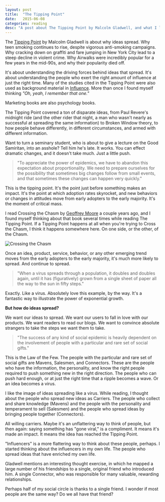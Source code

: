 ```yaml
---
layout: post
title:  "The Tipping Point"
date:   2015-06-08
categories: reading
desc: "A post about The Tipping Point by Malcolm Gladwell, and what I learned from reading it."
---
```


The [Tipping Point](http://gladwell.com/the-tipping-point/) by Malcolm Gladwell is about why ideas spread. Why teen smoking continues to rise, despite vigorous anti-smoking campaigns. Why cracking down on graffiti and fare jumping in New York City lead to a steep decline in violent crime. Why Airwalks were incredibly popular for a few years in the mid-90s, and why their popularity died off.

It's about understanding the driving forces behind ideas that spread. It's about understanding the people who exert the right amount of influence at just the right time. Many of the studies cited in the Tipping Point were also used as background material in [Influence](http://www.influenceatwork.com/). More than once I found myself thinking *"Oh, yeah, I remember that one."*

Marketing books are also psychology books.

The Tipping Point covered a ton of disparate ideas, from Paul Revere's midnight ride (and the other rider that night, a man who wasn't nearly as successful at spreading the same information) to Broken Window theory, to how people behave differently, in different circumstances, and armed with different information.

Want to turn a seminary student, who is about to give a lecture on the Good Samiritan, into an asshole? Tell him he's late. It works. You can effect dramatic changes, and it doesn't take much. Just a little push.

<blockquote>"To appreciate the power of epidemics, we have to abandon this expectation about proportionality. We need to prepare ourselves for the possibility that sometimes big changes follow from small events, and that sometimes these changes can happen very quickly."</blockquote>

This is the tipping point. It's the point just before something makes an impact. It's the point at which adoption rates skyrocket, and new behaviors or changes in attitudes move from early adopters to the early majority. It's the moment of critical mass.

I read Crossing the Chasm by [Geoffrey Moore](http://www.geoffreyamoore.com/) a couple years ago, and I found myself thinking about that book several times while reading The Tipping Point. If a Tipping Point happens at all when you're trying to Cross the Chasm, I think it happens somewhere here. On one side, or the other, of the Chasm.

![Crossing the Chasm](http://tylermoore.website/img/crossing-the-chasm.png "The Tipping Point, and Crossing the Chasm")

Once an idea, product, service, behavior, or any other emerging trend moves from the early adopters to the early majority, it's much more likely to spread. And continue to spread.

<blockquote>"When a virus spreads through a population, it doubles and doubles again, until it has (figuratively) grown from a single sheet of paper all the way to the sun in fifty steps."</blockquote>

Exactly. Like a virus. Absolutely love this example, by the way. It's a fantastic way to illustrate the power of exponential growth.

**But how do ideas spread?**

We want our ideas to spread. We want our users to fall in love with our products. We want readers to read our blogs. We want to convince absolute strangers to take the steps we want them to take.

<blockquote>"The success of any kind of social epidemic is heavily dependent on the involvement of people with a particular and rare set of social gifts."</blockquote>

This is the Law of the Few. The people with the particular and rare set of social gifts are Mavens, Salesmen, and Connectors. These are the people who have the information, the personality, and know the right people required to push something new in the right direction. The people who can push hard enough, or at just the right time that a ripple becomes a wave. Or an idea becomes a virus.

I like the image of ideas spreading like a virus. While reading, I thought about the people who spread new ideas as Carriers. The people who collect and share knowledge (Mavens) and the people with the personality and temperament to sell (Salesmen) and the people who spread ideas by bringing people together (Connectors).

All willing carriers. Maybe it's an unflattering way to think of people, but then again: saying something has "gone viral," is a compliment. It means it's made an impact. It means the idea has reached the Tipping Point.

"Influencers" is a more flattering way to think about these people, perhaps. I started thinking about the influencers in my own life. The people who spread ideas that have enriched my own life.

Gladwell mentions an interesting thought exercise, in which he mapped a large number of his friendships to a single, original friend who introduced him. A single Connector, who was responsible for many valuable, rewarding relationships.

Perhaps half of my social circle is thanks to a single friend. I wonder if most people are the same way? Do we all have that friend?